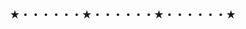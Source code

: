 ### ★・・・・・・★・・・・・・★・・・・・・★

<!--
**AnaBeltran24/AnaBeltran24** is a ✨ _special_ ✨ repository because its `README.md` (this file) appears on your GitHub profile.

<h1 align="center">Hi♡, I'm Ana</h1>

